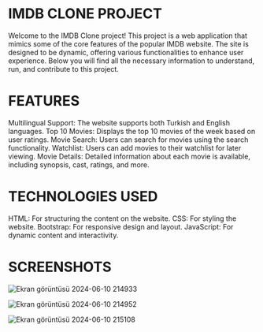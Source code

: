# IMDB CLONE PROJECT
Welcome to the IMDB Clone project! This project is a web application that mimics some of the core features of the popular IMDB website. The site is designed to be dynamic, offering various functionalities to enhance user experience. Below you will find all the necessary information to understand, run, and contribute to this project.

# FEATURES
Multilingual Support: The website supports both Turkish and English languages.
Top 10 Movies: Displays the top 10 movies of the week based on user ratings.
Movie Search: Users can search for movies using the search functionality.
Watchlist: Users can add movies to their watchlist for later viewing.
Movie Details: Detailed information about each movie is available, including synopsis, cast, ratings, and more.

# TECHNOLOGIES USED
HTML: For structuring the content on the website.
CSS: For styling the website.
Bootstrap: For responsive design and layout.
JavaScript: For dynamic content and interactivity.

# SCREENSHOTS

![Ekran görüntüsü 2024-06-10 214933](https://github.com/ardadgn35/final/assets/132614153/d723a55a-f902-4ebd-b062-ea847a232e7d)

![Ekran görüntüsü 2024-06-10 214952](https://github.com/ardadgn35/final/assets/132614153/62ac33d2-78df-4a5e-b773-14a24e09ba11)

![Ekran görüntüsü 2024-06-10 215108](https://github.com/ardadgn35/final/assets/132614153/31175f84-9ce6-4bec-a53b-e4898f97ffd0)





